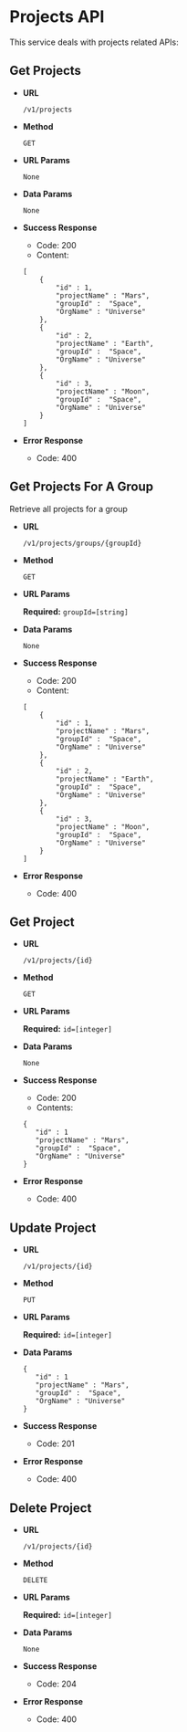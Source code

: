 # Projects API

This service deals with projects related APIs:

## Get Projects

* **URL**

    `/v1/projects`
    
* **Method**

    `GET`
    
* **URL Params**
    
    `None`

* **Data Params**

    `None`
    
* **Success Response**

    * Code: 200
    * Content: 
    ```
    [
        {
            "id" : 1, 
            "projectName" : "Mars", 
            "groupId" :  "Space", 
            "OrgName" : "Universe"
        },
        {
            "id" : 2,
            "projectName" : "Earth", 
            "groupId" :  "Space", 
            "OrgName" : "Universe"
        },
        {
            "id" : 3,
            "projectName" : "Moon", 
            "groupId" :  "Space", 
            "OrgName" : "Universe"
        }
    ]
    ```
    
* **Error Response**

    * Code: 400 
    
## Get Projects For A Group

Retrieve all projects for a group

* **URL**

    `/v1/projects/groups/{groupId}`
    
* **Method**

    `GET`
    
* **URL Params**
    
    **Required:**
    `groupId=[string]`

* **Data Params**

    `None`
    
* **Success Response**

    * Code: 200
    * Content: 
    ```
    [
        {
            "id" : 1, 
            "projectName" : "Mars", 
            "groupId" :  "Space", 
            "OrgName" : "Universe"
        },
        {
            "id" : 2,
            "projectName" : "Earth", 
            "groupId" :  "Space", 
            "OrgName" : "Universe"
        },
        {
            "id" : 3,
            "projectName" : "Moon", 
            "groupId" :  "Space", 
            "OrgName" : "Universe"
        }
    ]
    ```
    
* **Error Response**

    * Code: 400 
    
    
## Get Project

* **URL**

    `/v1/projects/{id}`
    
* **Method**

    `GET`
    
* **URL Params**
    
    **Required:**
    `id=[integer]`

* **Data Params**

    `None`
    
* **Success Response**

    * Code: 200
    * Contents: 
    ```
    {
       "id" : 1 
       "projectName" : "Mars", 
       "groupId" :  "Space", 
       "OrgName" : "Universe"
    }
    ```
    
* **Error Response**

    * Code: 400 
    
    
## Update Project

* **URL**

    `/v1/projects/{id}`
    
* **Method**

    `PUT`
    
* **URL Params**
    
    **Required:**
    `id=[integer]`

* **Data Params**

    ```
    {
       "id" : 1 
       "projectName" : "Mars", 
       "groupId" :  "Space", 
       "OrgName" : "Universe"
    }
    ```
    
* **Success Response**

    * Code: 201
    
* **Error Response**

    * Code: 400 
    
    
## Delete Project

* **URL**

    `/v1/projects/{id}`
    
* **Method**

    `DELETE`
    
* **URL Params**
    
    **Required:**
    `id=[integer]`

* **Data Params**

    `None`
    
* **Success Response**

    * Code: 204
    
* **Error Response**

    * Code: 400 